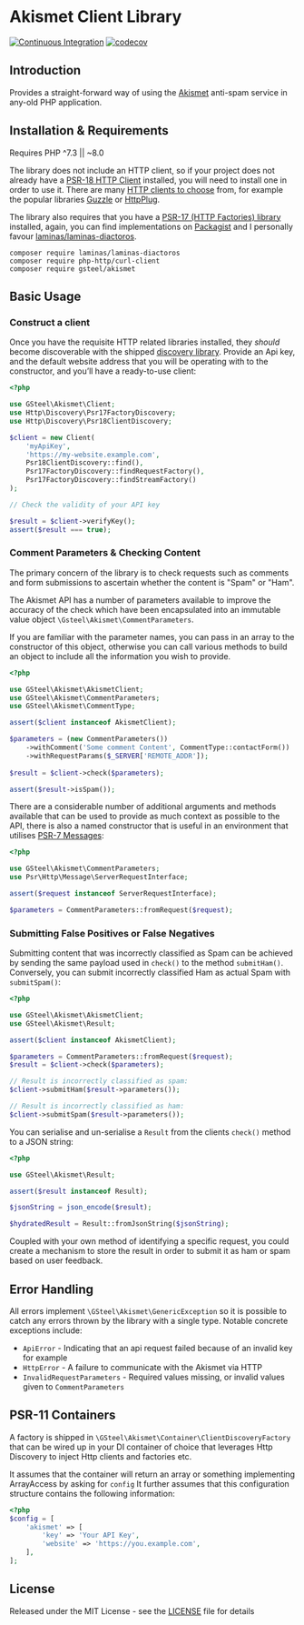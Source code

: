 # Akismet Client Library

[![Continuous Integration](https://github.com/gsteel/akismet/actions/workflows/continuous-integration.yml/badge.svg)](https://github.com/gsteel/akismet/actions/workflows/continuous-integration.yml)
[![codecov](https://codecov.io/gh/gsteel/akismet/branch/main/graph/badge.svg?token=Gu5rkToZvo)](https://codecov.io/gh/gsteel/akismet)

## Introduction

Provides a straight-forward way of using the [Akismet](https://akismet.com) anti-spam service in any-old PHP application.

## Installation & Requirements

Requires PHP ^7.3 || ~8.0

The library does not include an HTTP client, so if your project does not already have a [PSR-18 HTTP Client](https://www.php-fig.org/psr/psr-18/) installed, you will need to install one in order to use it. There are many [HTTP clients to choose](https://packagist.org/providers/psr/http-client-implementation) from, for example the popular libraries [Guzzle](https://packagist.org/packages/guzzlehttp/guzzle) or [HttpPlug](https://packagist.org/packages/php-http/curl-client).

The library also requires that you have a [PSR-17 (HTTP Factories) library](https://www.php-fig.org/psr/psr-17/) installed, again, you can find implementations on [Packagist](https://packagist.org/providers/psr/http-factory-implementation) and I personally favour [laminas/laminas-diactoros](https://packagist.org/packages/laminas/laminas-diactoros).

```shell
composer require laminas/laminas-diactoros
composer require php-http/curl-client
composer require gsteel/akismet
```

## Basic Usage

### Construct a client

Once you have the requisite HTTP related libraries installed, they _should_ become discoverable with the shipped [discovery library](https://github.com/php-http/discovery). Provide an Api key, and the default website address that you will be operating with to the constructor, and you’ll have a ready-to-use client:

```php
<?php

use GSteel\Akismet\Client;
use Http\Discovery\Psr17FactoryDiscovery;
use Http\Discovery\Psr18ClientDiscovery;

$client = new Client(
    'myApiKey',
    'https://my-website.example.com',
    Psr18ClientDiscovery::find(),
    Psr17FactoryDiscovery::findRequestFactory(),
    Psr17FactoryDiscovery::findStreamFactory()
);

// Check the validity of your API key

$result = $client->verifyKey();
assert($result === true);

```

### Comment Parameters & Checking Content

The primary concern of the library is to check requests such as comments and form submissions to ascertain whether the content is "Spam" or "Ham".

The Akismet API has a number of parameters available to improve the accuracy of the check which have been encapsulated into an immutable value object `\Gsteel\Akismet\CommentParameters`.

If you are familiar with the parameter names, you can pass in an array to the constructor of this object, otherwise you can call various methods to build an object to include all the information you wish to provide.

```php
<?php

use GSteel\Akismet\AkismetClient;
use GSteel\Akismet\CommentParameters;
use GSteel\Akismet\CommentType;

assert($client instanceof AkismetClient);

$parameters = (new CommentParameters())
    ->withComment('Some comment Content', CommentType::contactForm())
    ->withRequestParams($_SERVER['REMOTE_ADDR']);
    
$result = $client->check($parameters);

assert($result->isSpam());

```

There are a considerable number of additional arguments and methods available that can be used to provide as much context as possible to the API, there is also a named constructor that is useful in an environment that utilises [PSR-7 Messages](https://www.php-fig.org/psr/psr-7/):

```php
<?php

use GSteel\Akismet\CommentParameters;
use Psr\Http\Message\ServerRequestInterface;

assert($request instanceof ServerRequestInterface);

$parameters = CommentParameters::fromRequest($request);

```

### Submitting False Positives or False Negatives

Submitting content that was incorrectly classified as Spam can be achieved by sending the same payload used in `check()` to the method `submitHam()`. Conversely, you can submit incorrectly classified Ham as actual Spam with `submitSpam()`:

```php
<?php

use GSteel\Akismet\AkismetClient;
use GSteel\Akismet\Result;

assert($client instanceof AkismetClient);

$parameters = CommentParameters::fromRequest($request);
$result = $client->check($parameters);

// Result is incorrectly classified as spam:
$client->submitHam($result->parameters());

// Result is incorrectly classified as ham:
$client->submitSpam($result->parameters());

```

You can serialise and un-serialise a `Result` from the clients `check()` method to a JSON string:

```php
<?php

use GSteel\Akismet\Result;

assert($result instanceof Result);

$jsonString = json_encode($result);

$hydratedResult = Result::fromJsonString($jsonString);

```

Coupled with your own method of identifying a specific request, you could create a mechanism to store the result in order to submit it as ham or spam based on user feedback.

## Error Handling

All errors implement `\GSteel\Akismet\GenericException` so it is possible to catch any errors thrown by the library with a single type. Notable concrete exceptions include:

- `ApiError` - Indicating that an api request failed because of an invalid key for example
- `HttpError` - A failure to communicate with the Akismet via HTTP
- `InvalidRequestParameters` - Required values missing, or invalid values given to `CommentParameters`

## PSR-11 Containers

A factory is shipped in `\GSteel\Akismet\Container\ClientDiscoveryFactory` that can be wired up in your DI container of choice that leverages Http Discovery to inject Http clients and factories etc.

It assumes that the container will return an array or something implementing ArrayAccess by asking for `config`
It further assumes that this configuration structure contains the following information:

```php
<?php
$config = [
    'akismet' => [
        'key' => 'Your API Key',
        'website' => 'https://you.example.com',
    ],
];
```

## License
Released under the MIT License - see the [LICENSE](./LICENSE) file for details
